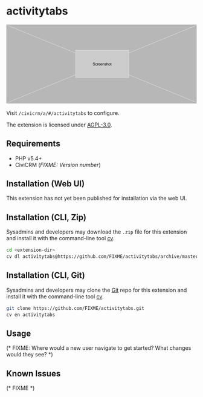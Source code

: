 # activitytabs

![Screenshot](/images/screenshot.png)

Visit `/civicrm/a/#/activitytabs` to configure.

The extension is licensed under [AGPL-3.0](LICENSE.txt).

## Requirements

* PHP v5.4+
* CiviCRM (*FIXME: Version number*)

## Installation (Web UI)

This extension has not yet been published for installation via the web UI.

## Installation (CLI, Zip)

Sysadmins and developers may download the `.zip` file for this extension and
install it with the command-line tool [cv](https://github.com/civicrm/cv).

```bash
cd <extension-dir>
cv dl activitytabs@https://github.com/FIXME/activitytabs/archive/master.zip
```

## Installation (CLI, Git)

Sysadmins and developers may clone the [Git](https://en.wikipedia.org/wiki/Git) repo for this extension and
install it with the command-line tool [cv](https://github.com/civicrm/cv).

```bash
git clone https://github.com/FIXME/activitytabs.git
cv en activitytabs
```

## Usage

(* FIXME: Where would a new user navigate to get started? What changes would they see? *)

## Known Issues

(* FIXME *)
